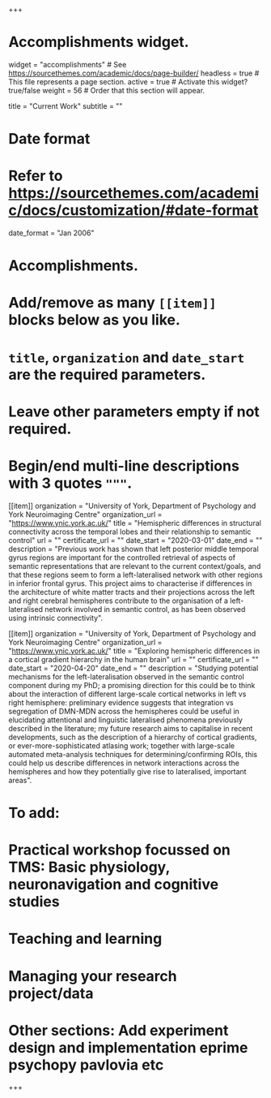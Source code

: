 +++
# Accomplishments widget.
widget = "accomplishments"  # See https://sourcethemes.com/academic/docs/page-builder/
headless = true  # This file represents a page section.
active = true  # Activate this widget? true/false
weight = 56  # Order that this section will appear.

title = "Current Work"
subtitle = ""

# Date format
#   Refer to https://sourcethemes.com/academic/docs/customization/#date-format
date_format = "Jan 2006"

# Accomplishments.
#   Add/remove as many `[[item]]` blocks below as you like.
#   `title`, `organization` and `date_start` are the required parameters.
#   Leave other parameters empty if not required.
#   Begin/end multi-line descriptions with 3 quotes `"""`.

[[item]]
  organization = "University of York, Department of Psychology and York Neuroimaging Centre"
  organization_url = "https://www.ynic.york.ac.uk/"
  title = "Hemispheric differences in structural connectivity across the temporal lobes and their relationship to semantic control"
  url = ""
  certificate_url = ""
  date_start = "2020-03-01"
  date_end = ""
  description = "Previous work has shown that left posterior middle temporal gyrus regions are important for the controlled retrieval of aspects of semantic representations that are relevant to the current context/goals, and that these regions seem to form a left-lateralised network with other regions in inferior frontal gyrus. This project aims to characterise if differences in the architecture of white matter tracts and their projections across the left and right cerebral hemispheres contribute to the organisation of a left-lateralised network involved in semantic control, as has been observed using intrinsic connectivity".

[[item]]
  organization = "University of York, Department of Psychology and York Neuroimaging Centre"
  organization_url = "https://www.ynic.york.ac.uk/"
  title = "Exploring hemispheric differences in a cortical gradient hierarchy in the human brain"
  url = ""
  certificate_url = ""
  date_start = "2020-04-20"
  date_end = ""
  description = "Studying potential mechanisms for the left-lateralisation observed in the semantic control component during my PhD; a promising direction for this could be to think about the interaction of different large-scale cortical networks in left vs right hemisphere: preliminary evidence suggests that integration vs segregation of DMN-MDN across the hemispheres could be useful in elucidating attentional and linguistic lateralised phenomena previously described in the literature; my future research aims to capitalise in recent developments, such as the description of a hierarchy of cortical gradients, or ever-more-sophisticated atlasing work; together with large-scale automated meta-analysis techniques for determining/confirming ROIs, this could help us describe differences in network interactions across the hemispheres and how they potentially give rise to lateralised, important areas".




  # To add:
  # Practical workshop focussed on TMS: Basic physiology, neuronavigation and cognitive studies
  # Teaching and learning
  # Managing your research project/data
 
  # Other sections: Add experiment design and implementation eprime psychopy pavlovia etc
+++
